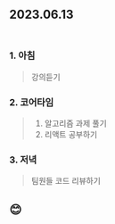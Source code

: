 ## 2023.06.13<br/><br/>

### 1. 아침
> 강의듣기

### 2. 코어타임
>1. 알고리즘 과제 풀기
>2. 리액트 공부하기
### 3. 저녁
> 팀원들 코드 리뷰하기

## 😊